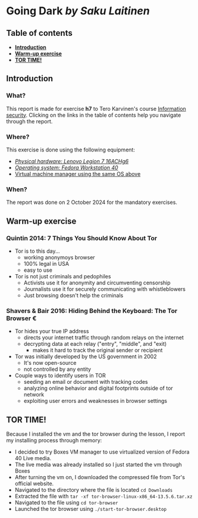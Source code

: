 # Going Dark _by Saku Laitinen_

## Table of contents

- **[Introduction](https://github.com/KebabGarva/basic-network-security/blob/main/h7.md#introduction)**
- **[Warm-up exercise](https://github.com/KebabGarva/basic-network-security/blob/main/h7.md#warm-up-exercise)**
- **[TOR TIME!](https://github.com/KebabGarva/basic-network-security/blob/main/h7.md#tor-time)**

## Introduction

### What?

This report is made for exercise **h7** to Tero Karvinen's course [Information security](https://terokarvinen.com/information-security/). Clicking on the links in the table of contents help you navigate through the report.

### Where?

This exercise is done using the following equipment:

- [*Physical hardware: Lenovo Legion 7 16ACHg6*](https://nanoreview.net/en/laptop/lenovo-legion-7-2021-amd?m=c.1_g.3_r.3_s.3)
- [*Operating system: Fedora Workstation 40*](https://fedoraproject.org/workstation/download)
- [Virtual machine manager using the same OS above]()

### When?

The report was done on 2 October 2024 for the mandatory exercises.

## Warm-up exercise

### Quintin 2014: 7 Things You Should Know About Tor

- Tor is to this day...
  - working anonymoys browser
  - 100% legal in USA
  - easy to use
- Tor is not just criminals and pedophiles
  - Activists use it for anonymity and circumventing censorship
  - Journalists use it for securely communicating with whistleblowers
  - Just browsing doesn't help the criminals

### Shavers & Bair 2016: Hiding Behind the Keyboard: The Tor Browser €

- Tor hides your true IP address
  - directs your internet traffic through random relays on the internet
  - decrypting data at each relay ("entry", "middle", and "exit)
    - makes it hard to track the original sender or recipient
- Tor was initially developed by the US government in 2002
  - It's now open-source
  - not controlled by any entity
- Couple ways to identify users in TOR
  - seeding an email or document with tracking codes
  - analyzing online behavior and digital footprints outside of tor network
  - exploiting user errors and weaknesses in browser settings


## TOR TIME!

Because I installed the vm and the tor browser during the lesson, I report my installing process through memory:

- I decided to try Boxes VM manager to use virtualized version of Fedora 40 Live media.
- The live media was already installed so I just started the vm through Boxes
- After turning the vm on, I downloaded the compressed file from Tor's official website.
- Navigated to the directory where the file is located `cd Downloads`
- Extracted the file with `tar -xf tor-browser-linux-x86_64-13.5.6.tar.xz`
- Navigated to the file using `cd tor-browser`
- Launched the tor browser using `./start-tor-browser.desktop`
